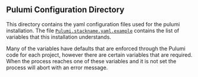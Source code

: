 ## Pulumi Configuration Directory
This directory contains the yaml configuration files used for the pulumi installation. The file 
[`Pulumi.stackname.yaml.example`](./Pulumi.stackname.yaml.example) contains the list of variables that
this installation understands.

Many of the variables have defaults that are enforced through the Pulumi code for each project, however
there are certain variables that are required. When the process reaches one of these variables and it
is not set the process will abort with an error message.